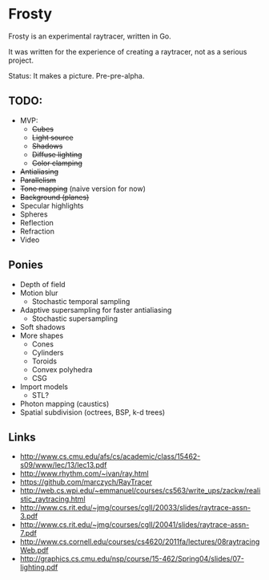 # Frosty

Frosty is an experimental raytracer, written in Go.

It was written for the experience of creating a raytracer, not as a serious project.

Status: It makes a picture. Pre-pre-alpha.

## TODO:

- MVP:
  - ~~Cubes~~
  - ~~Light source~~
  - ~~Shadows~~
  - ~~Diffuse lighting~~
  - ~~Color clamping~~
- ~~Antialiasing~~
- ~~Parallelism~~
- ~~Tone mapping~~ (naive version for now)
- ~~Background (planes)~~
- Specular highlights
- Spheres
- Reflection
- Refraction
- Video

## Ponies

- Depth of field
- Motion blur
  - Stochastic temporal sampling
- Adaptive supersampling for faster antialiasing
  - Stochastic supersampling
- Soft shadows
- More shapes
  - Cones
  - Cylinders
  - Toroids
  - Convex polyhedra
  - CSG
- Import models
  - STL?
- Photon mapping (caustics)
- Spatial subdivision (octrees, BSP, k-d trees)

## Links

* http://www.cs.cmu.edu/afs/cs/academic/class/15462-s09/www/lec/13/lec13.pdf
* http://www.rhythm.com/~ivan/ray.html
* https://github.com/marczych/RayTracer
* http://web.cs.wpi.edu/~emmanuel/courses/cs563/write_ups/zackw/realistic_raytracing.html
* http://www.cs.rit.edu/~jmg/courses/cgII/20033/slides/raytrace-assn-3.pdf
* http://www.cs.rit.edu/~jmg/courses/cgII/20041/slides/raytrace-assn-7.pdf
* http://www.cs.cornell.edu/courses/cs4620/2011fa/lectures/08raytracingWeb.pdf
* http://graphics.cs.cmu.edu/nsp/course/15-462/Spring04/slides/07-lighting.pdf

